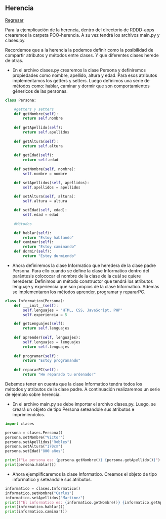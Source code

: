 ## Herencia

[Regresar](/CodingBootcampsESPOL-RDDW/)

Para la ejemplicación de la herencia, dentro del directorio de RDDD-apps crearemos la carpeta POO-herencia. A su vez tendrá los archivos main.py y clases.py. 

Recordemos que a la herencia la podemos definir como la posibilidad de compartir atributos y métodos entre clases. Y que diferentes clases herede de otras.

+ En el archivo clases.py crearemos la clase Persona y definiremos propiedades como nombre, apellido, altura y edad. Para esos atributos implementamos los getters y setters. Luego definimos una serie de métodos como: hablar, caminar y dormir que son comportamientos génericos de las personas. 

```Python
class Persona:

    #getters y setters
    def getNombre(self):
        return self.nombre 
    
    def getApellido(self):
        return self.apellidos
    
    def getAltura(self):
        return self.altura
    
    def getEdad(self):
        return self.edad 
    
    def setNombre(self, nombre):
        self.nombre = nombre

    def setApellidos(self, apellidos):
        self.apellidos = apellidos
    
    def setAltura(self, altura):
        self.altura = altura

    def setEdad(self, edad):
        self.edad = edad
    
    #Métodos

    def hablar(self):
        return "Estoy hablando"
    def caminar(self):
        return "Estoy caminando"
    def dormir(self):
        return "Estoy durmiendo"
```

+ Ahora definiremos la clase Informatico que heredera de la clase padre Persona. Para ello cuando se define la clase Informatico dentro del parántesis colococar el nombre de la clase de la cuál se quiere herederar. Definimos un método constructor que tendrá los atributos lenguaje y experiencia que son propios de la clase Informatico. Además se implementaron los métodos aprender, programar y repararPC.

```Python
class Informatico(Persona):
    def ___init__(self):
        self.lenguajes = "HTML, CSS, JavaScript, PHP"
        self.experiencia = 5

    def getLenguajes(self):
        return self.lenguajes
    
    def aprender(self, lenguajes):
        self.lenguajes = lenguajes
        return self.lenguajes
    
    def programar(self):
        return "Estoy programando"
    
    def repararPC(self):
        return "He reparado tu ordenador"
```
Debemos tener en cuenta que la clase Informatico tendra todos los métodos y atributos de la clase padre. A continuación realizaremos un serie de ejemplo sobre herencia.

+ En el archivo main.py se debe importar el archivo clases.py. Luego, se creará un objeto de tipo Persona seteandole sus atributos e imprimiéndolos.

```Python
import clases 

persona = clases.Persona()
persona.setNombre("Victor")
persona.setApellidos("Robles")
persona.setAltura("170cm")
persona.setEdad("800 años")

print(f"La persona es: {persona.getNombre()} {persona.getApellido()}")
print(persona.hablar())
```
+ Ahora ejemplificaremos la clase Informatico. Creamos el objeto de tipo informatico y seteandole sus atributos. 

```Python
informatico = clases.Informatico()
informatico.setNombre("Carlos")
informatico.setApellidos("Martinez")
print(f"El informatico es: {informatico.getNombre()} {informatico.getApellido()}")
print(informatico.hablar())
print(informatico.caminar())
```
